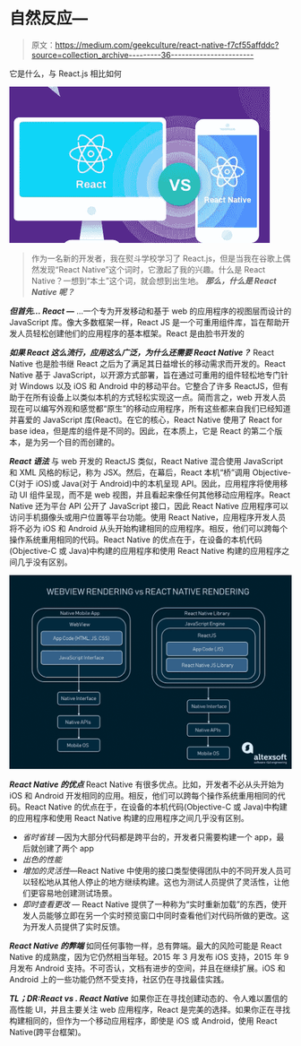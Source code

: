 # 自然反应—

> 原文：<https://medium.com/geekculture/react-native-f7cf55affddc?source=collection_archive---------36----------------------->

它是什么，与 React.js 相比如何

![](img/f25bc42c91a6b1196a39c7851ac23efc.png)

> 作为一名新的开发者，我在熨斗学校学习了 React.js，但是当我在谷歌上偶然发现“React Native”这个词时，它激起了我的兴趣。什么是 React Native？一想到“本土”这个词，就会想到出生地。 ***那么，什么是 React Native 呢？***

***但首先… React —*** …一个专为开发移动和基于 web 的应用程序的视图层而设计的 JavaScript 库。像大多数框架一样，React JS 是一个可重用组件库，旨在帮助开发人员轻松创建他们的应用程序的基本框架。React 是由脸书开发的

***如果 React 这么流行，应用这么广泛，为什么还需要 React Native？*** React Native 也是脸书继 React 之后为了满足其日益增长的移动需求而开发的。React Native 基于 JavaScript，以开源方式部署，旨在通过可重用的组件轻松地专门针对 Windows 以及 iOS 和 Android 中的移动平台。它整合了许多 ReactJS，但有助于在所有设备上以类似本机的方式轻松实现这一点。简而言之，web 开发人员现在可以编写外观和感觉都“原生”的移动应用程序，所有这些都来自我们已经知道并喜爱的 JavaScript 库(React)。在它的核心，React Native 使用了 React for base idea，但是库的组件是不同的。因此，在本质上，它是 React 的第二个版本，是为另一个目的而创建的。

***React 语法*** 与 web 开发的 ReactJS 类似，React Native 混合使用 JavaScript 和 XML 风格的标记，称为 JSX。然后，在幕后，React 本机“桥”调用 Objective-C(对于 iOS)或 Java(对于 Android)中的本机呈现 API。因此，应用程序将使用移动 UI 组件呈现，而不是 web 视图，并且看起来像任何其他移动应用程序。React Native 还为平台 API 公开了 JavaScript 接口，因此 React Native 应用程序可以访问手机摄像头或用户位置等平台功能。使用 React Native，应用程序开发人员将不必为 iOS 和 Android 从头开始构建相同的应用程序。相反，他们可以跨每个操作系统重用相同的代码。React Native 的优点在于，在设备的本机代码(Objective-C 或 Java)中构建的应用程序和使用 React Native 构建的应用程序之间几乎没有区别。

![](img/991ea77e13e5fa9d0303b4fcdee639f7.png)

***React Native 的优点*** React Native 有很多优点。比如，开发者不必从头开始为 iOS 和 Android 开发相同的应用。相反，他们可以跨每个操作系统重用相同的代码。React Native 的优点在于，在设备的本机代码(Objective-C 或 Java)中构建的应用程序和使用 React Native 构建的应用程序之间几乎没有区别。

*   *省时省钱* —因为大部分代码都是跨平台的，开发者只需要构建一个 app，最后就创建了两个 app
*   *出色的性能*
*   *增加的灵活性*—React Native 中使用的接口类型使得团队中的不同开发人员可以轻松地从其他人停止的地方继续构建。这也为测试人员提供了灵活性，让他们更容易地创建测试场景。
*   *即时查看更改* — React Native 提供了一种称为“实时重新加载”的东西，使开发人员能够立即在另一个实时预览窗口中同时查看他们对代码所做的更改。这为开发人员提供了实时反馈。

***React Native 的弊端*** 如同任何事物一样，总有弊端。最大的风险可能是 React Native 的成熟度，因为它仍然相当年轻。2015 年 3 月发布 iOS 支持，2015 年 9 月发布 Android 支持。不可否认，文档有进步的空间，并且在继续扩展。iOS 和 Android 上的一些功能仍然不受支持，社区仍在寻找最佳实践。

***TL；DR:React vs . React Native*** 如果你正在寻找创建动态的、令人难以置信的高性能 UI，并且主要关注 web 应用程序，React 是完美的选择。如果你正在寻找构建相同的，但作为一个移动应用程序，即使是 iOS 或 Android，使用 React Native(跨平台框架)。
